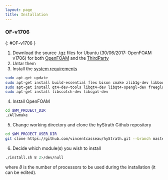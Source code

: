 ```yaml
---
layout: page
title: Installation
--- 
```


### OF-v1706
{: #OF-v1706 }

1. Download the source .tgz files for Ubuntu (30/06/2017: OpenFOAM v1706) for both [OpenFOAM](https://sourceforge.net/projects/openfoam/files/v1706/OpenFOAM-v1706.tgz) and the [ThirdParty](https://sourceforge.net/projects/openfoam/files/v1706/ThirdParty-v1706.tgz)  
2. Untar them  
3. Install the [system requirements](https://www.openfoam.com/documentation/system-requirements.php) 
```sh
sudo apt-get update
sudo apt-get install build-essential flex bison cmake zlib1g-dev libboost-system-dev libboost-thread-dev libopenmpi-dev openmpi-bin gnuplot libreadline-dev libncurses-dev libxt-dev
sudo apt-get install qt4-dev-tools libqt4-dev libqt4-opengl-dev freeglut3-dev libqtwebkit-dev
sudo apt-get install libscotch-dev libcgal-dev
```
4. Install OpenFOAM    
```sh
cd $WM_PROJECT_DIR
./Allwmake
```
5. Change working directory and clone the hyStrath Github repository  
```sh
cd $WM_PROJECT_USER_DIR
git clone https://github.com/vincentcasseau/hyStrath.git --branch master --single-branch && cd hyStrath/
```
6. Decide which module(s) you wish to install
```sh 
./install.sh 8 2>/dev/null
```
where _8_ is the number of processors to be used during the installation (it can be edited).
